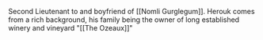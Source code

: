 Second Lieutenant to and boyfriend of [[Nomli Gurglegum]]. Herouk comes from a rich background, his family being the owner of long established winery and vineyard "[[The Ozeaux]]"